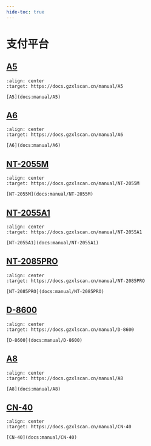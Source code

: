 ```yaml
---
hide-toc: true
---
```


# 支付平台

## [A5](docs:manual/A5)

```{figure} ../media/series/A5.jpg
:align: center
:target: https://docs.gzxlscan.cn/manual/A5

[A5](docs:manual/A5)
```


## [A6](docs:manual/A6)


```{figure} ../media/series/A6.jpg
:align: center
:target: https://docs.gzxlscan.cn/manual/A6

[A6](docs:manual/A6)
```

## [NT-2055M](docs:manual/NT-2055M)


```{figure} ../media/series/NT-2055M.jpg
:align: center
:target: https://docs.gzxlscan.cn/manual/NT-2055M

[NT-2055M](docs:manual/NT-2055M)
```

## [NT-2055A1](docs:manual/NT-2055A1)

```{figure} ../media/series/NT-2055A1.jpg
:align: center
:target: https://docs.gzxlscan.cn/manual/NT-2055A1

[NT-2055A1](docs:manual/NT-2055A1)
```

## [NT-2085PRO](docs:manual/NT-2085PRO)

```{figure} ../media/series/NT-2085PRO.jpg
:align: center
:target: https://docs.gzxlscan.cn/manual/NT-2085PRO

[NT-2085PRO](docs:manual/NT-2085PRO)
```

## [D-8600](docs:manual/D-8600)

```{figure} ../media/series/D-8600.jpg
:align: center
:target: https://docs.gzxlscan.cn/manual/D-8600

[D-8600](docs:manual/D-8600)
```
## [A8](docs:manual/A8)

```{figure} ../media/series/A8.jpg
:align: center
:target: https://docs.gzxlscan.cn/manual/A8

[A8](docs:manual/A8)
```
## [CN-40](docs:manual/CN-40)

```{figure} ../media/series/CN-40.jpg
:align: center
:target: https://docs.gzxlscan.cn/manual/CN-40

[CN-40](docs:manual/CN-40)
```


